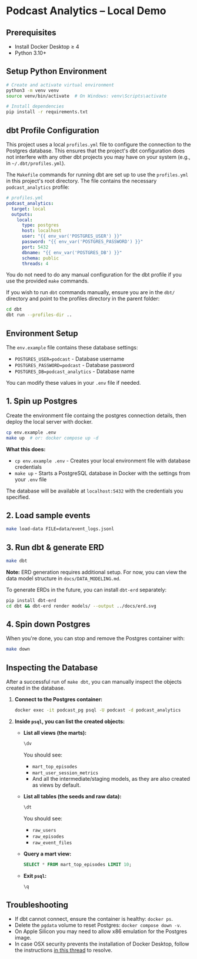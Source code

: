 # Podcast Analytics – Local Demo

## Prerequisites

- Install Docker Desktop ≥ 4
- Python 3.10+

## Setup Python Environment

```bash
# Create and activate virtual environment
python3 -m venv venv
source venv/bin/activate  # On Windows: venv\Scripts\activate

# Install dependencies
pip install -r requirements.txt
```

## dbt Profile Configuration

This project uses a local `profiles.yml` file to configure the connection to the Postgres database. This ensures that the project's dbt configuration does not interfere with any other dbt projects you may have on your system (e.g., in `~/.dbt/profiles.yml`).

The `Makefile` commands for running dbt are set up to use the `profiles.yml` in this project's root directory. The file contains the necessary `podcast_analytics` profile:

```yaml
# profiles.yml
podcast_analytics:
  target: local
  outputs:
    local:
      type: postgres
      host: localhost
      user: "{{ env_var('POSTGRES_USER') }}"
      password: "{{ env_var('POSTGRES_PASSWORD') }}"
      port: 5432
      dbname: "{{ env_var('POSTGRES_DB') }}"
      schema: public
      threads: 4
```

You do not need to do any manual configuration for the dbt profile if you use the provided `make` commands.

If you wish to run `dbt` commands manually, ensure you are in the `dbt/` directory and point to the profiles directory in the parent folder:

```bash
cd dbt
dbt run --profiles-dir ..
```

## Environment Setup

The `env.example` file contains these database settings:

- `POSTGRES_USER=podcast` - Database username
- `POSTGRES_PASSWORD=podcast` - Database password
- `POSTGRES_DB=podcast_analytics` - Database name

You can modify these values in your `.env` file if needed.

## 1. Spin up Postgres

Create the environment file containg the postgres connection details, then deploy the local server with docker.

```bash
cp env.example .env
make up  # or: docker compose up -d
```

**What this does:**

- `cp env.example .env` - Creates your local environment file with database credentials
- `make up` - Starts a PostgreSQL database in Docker with the settings from your `.env` file

The database will be available at `localhost:5432` with the credentials you specified.

## 2. Load sample events

```bash
make load-data FILE=data/event_logs.jsonl
```

## 3. Run dbt & generate ERD

```bash
make dbt
```

**Note:** ERD generation requires additional setup. For now, you can view the data model structure in `docs/DATA_MODELING.md`.

To generate ERDs in the future, you can install `dbt-erd` separately:

```bash
pip install dbt-erd
cd dbt && dbt-erd render models/ --output ../docs/erd.svg
```

## 4. Spin down Postgres

When you're done, you can stop and remove the Postgres container with:

```bash
make down
```

## Inspecting the Database

After a successful run of `make dbt`, you can manually inspect the objects created in the database.

1.  **Connect to the Postgres container:**

    ```bash
    docker exec -it podcast_pg psql -U podcast -d podcast_analytics
    ```

2.  **Inside `psql`, you can list the created objects:**

    - **List all views (the marts):**

      ```sql
      \dv
      ```

      You should see:

      - `mart_top_episodes`
      - `mart_user_session_metrics`
      - And all the intermediate/staging models, as they are also created as views by default.

    - **List all tables (the seeds and raw data):**

      ```sql
      \dt
      ```

      You should see:

      - `raw_users`
      - `raw_episodes`
      - `raw_event_files`

    - **Query a mart view:**

      ```sql
      SELECT * FROM mart_top_episodes LIMIT 10;
      ```

    - **Exit `psql`:**
      ```sql
      \q
      ```

## Troubleshooting

- If dbt cannot connect, ensure the container is healthy: `docker ps`.
- Delete the `pgdata` volume to reset Postgres: `docker compose down -v`.
- On Apple Silicon you may need to allow x86 emulation for the Postgres image.
- In case OSX security prevents the installation of Docker Desktop, follow the instructions [in this thread](https://github.com/docker/for-mac/issues/7520#issuecomment-2578291149) to resolve.

